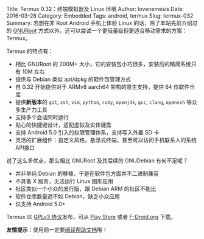 Title: Termux 0.32：终端模拟器及 Linux 环境
Author: lovenemesis
Date: 2016-03-28
Category: Embedded
Tags: android, termux
Slug: termux-032
Summary: 若想在非 Root Android 手机上体验 Linux 的话，除了本站先前介绍过的 [GNURoot](https://linuxtoy.org/archives/install-debian-and-r-on-android.html) 方式以外，还可以尝试一个更轻量级但更适合移动需求的方案：Termux。

Termux 的特点有：

* 相比 GNURoot 的 200M+ 大小，它的安装包小巧很多，安装后的精简系统只有 10M 左右
* 提供与 Debian 类似 apt/dpkg 的软件包管理方式
* 自 0.32 开始提供对于 ARMv8 aarch64 架构的原生支持，提供 64 位软件仓库
* 提供**新版本**的 `git`, `zsh`, `vim`, `python`, `ruby`, `openjdk`, `gcc`, `clang`, `openssh` 等众多生产力工具
* 支持多个会话同时运行
* 贴心的快捷键设计，适配虚拟及实体键盘
* 支持 Android 5.0 引入的权限管理体系，支持写入外置 SD 卡
* 灵活的扩展组件：自定义风格，悬浮式终端，甚至可以访问手机联系人的系统API接口 

说了这么多优点，那么相比 GNURoot 及其后续的 GNUDebian 有何不足呢？

* 并非单纯 Debian 的移植，于是在软件包方面并不二进制兼容
* 不具备 X 服务，无法运行 Linux 图形应用
* 社区类似一个小众的发行版，跟 Debian ARM 的社区不能比
* 软件仓库数量远不如 Debian，缺乏小众应用
* 仅支持 Android 5.0+

Termux 以 [GPLv3 协议](https://termux.com/source-code.html)发布，可从 [Play Store](https://play.google.com/store/apps/details?id=com.termux) 或者 [F-Droid.org](https://f-droid.org/repository/browse/?fdid=com.termux) 下载。

**友情提示**：使用前一定要[阅读帮助文档](https://termux.com/help.html)哦！
